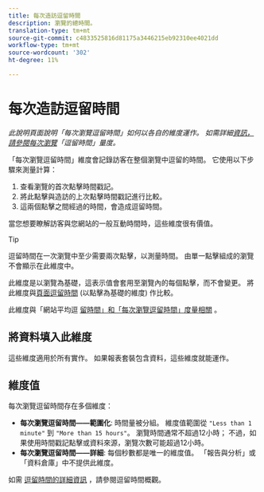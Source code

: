 ```yaml
---
title: 每次造訪逗留時間
description: 瀏覽的總時間。
translation-type: tm+mt
source-git-commit: c4833525816d81175a3446215eb92310ee4021dd
workflow-type: tm+mt
source-wordcount: '302'
ht-degree: 11%

---
```



# 每次造訪逗留時間

*此說明頁面說明「每次瀏覽逗留時間」如何以各自的維度運作。 如需詳細[資訊，請參閱每次瀏覽](../metrics/time-spent-per-visit.md)「逗留時間」量度。*

「每次瀏覽逗留時間」維度會記錄訪客在整個瀏覽中逗留的時間。 它使用以下步驟來測量計算：

1. 查看瀏覽的首次點擊時間戳記。
2. 將此點擊與造訪的上次點擊時間戳記進行比較。
3. 這兩個點擊之間經過的時間，會造成逗留時間。

當您想要瞭解訪客與您網站的一般互動時間時，這些維度很有價值。

>[!TIP]
>
>逗留時間在一次瀏覽中至少需要兩次點擊，以測量時間。 由單一點擊組成的瀏覽不會顯示在此維度中。

此維度是以瀏覽為基礎，這表示值會套用至瀏覽內的每個點擊，而不會變更。 將此維度與[頁面逗留時間](time-spent-on-page.md) (以點擊為基礎的維度) 作比較。

此維度與「網站平均逗 [留時間」和「每次瀏覽](../metrics/average-time-on-site.md)[逗留時間」度量相關](../metrics/time-spent-per-visit.md) 。

## 將資料填入此維度

這些維度適用於所有實作。 如果報表套裝包含資料，這些維度就能運作。

## 維度值

每次瀏覽逗留時間存在多個維度：

* **每次瀏覽逗留時間——範圍化**: 時間量被分組。 維度值範圍從 `"Less than 1 minute"` 到 `"More than 15 hours"`。 瀏覽時間通常不超過12小時； 不過，如果使用時間戳記點擊或資料來源，瀏覽次數可能超過12小時。
* **每次瀏覽逗留時間——詳細**: 每個秒數都是唯一的維度值。 「報告與分析」或「資料倉庫」中不提供此維度。

如需 [逗留時間的詳細資訊](../metrics/time-spent.md) ，請參閱逗留時間概觀。
